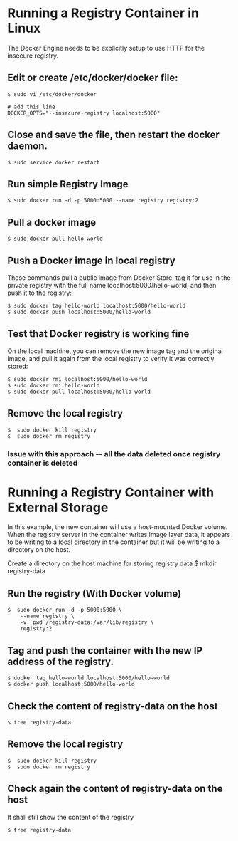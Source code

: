 # Running a Registry Container in Linux

The Docker Engine needs to be explicitly setup to use HTTP for the insecure registry. 
## Edit or create /etc/docker/docker file:
	
	$ sudo vi /etc/docker/docker

	# add this line
	DOCKER_OPTS="--insecure-registry localhost:5000"
## Close and save the file, then restart the docker daemon.

	$ sudo service docker restart
## Run simple Registry Image
	
	$ sudo docker run -d -p 5000:5000 --name registry registry:2
## Pull a docker image 

	$ sudo docker pull hello-world
## Push a Docker image in local registry

These commands pull a public image from Docker Store, tag it for use in the private registry with the full name localhost:5000/hello-world, and then push it to the registry:

	$ sudo docker tag hello-world localhost:5000/hello-world
	$ sudo docker push localhost:5000/hello-world

## Test that Docker registry is working fine 

On the local machine, you can remove the new image tag and the original image, and pull it again from the local registry to verify it was correctly stored:

	$ sudo docker rmi localhost:5000/hello-world
	$ sudo docker rmi hello-world
	$ sudo docker pull localhost:5000/hello-world

## Remove the local registry 
	$  sudo docker kill registry
	$  sudo docker rm registry


### Issue with this approach -- all the data deleted once registry container is deleted 

# Running a Registry Container with External Storage

In this example, the new container will use a host-mounted Docker volume. When the registry server in the container writes image layer data, it appears to be writing to a local directory in the container but it will be writing to a directory on the host.

Create a directory on the host machine for storing registry data 
	$ mkdir registry-data


## Run the registry (With Docker volume)
	
	$  sudo docker run -d -p 5000:5000 \ 
		--name registry \
		-v `pwd`/registry-data:/var/lib/registry \ 
		registry:2

## Tag and push the container with the new IP address of the registry.

	$ docker tag hello-world localhost:5000/hello-world
	$ docker push localhost:5000/hello-world
## Check the content of registry-data on the host 
	
	$ tree registry-data


## Remove the local registry 
	
	$  sudo docker kill registry
	$  sudo docker rm registry

## Check again the content of registry-data on the host 

It shall still show the content of the registry 

	$ tree registry-data
	
